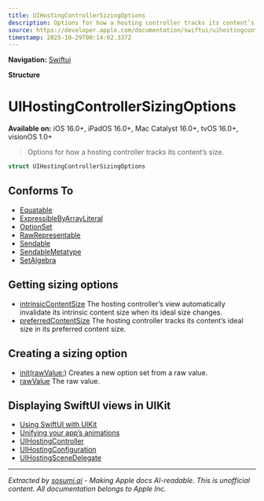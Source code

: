 ```yaml
---
title: UIHostingControllerSizingOptions
description: Options for how a hosting controller tracks its content’s size.
source: https://developer.apple.com/documentation/swiftui/uihostingcontrollersizingoptions
timestamp: 2025-10-29T00:14:02.337Z
---
```


**Navigation:** [Swiftui](/documentation/swiftui)

**Structure**

# UIHostingControllerSizingOptions

**Available on:** iOS 16.0+, iPadOS 16.0+, Mac Catalyst 16.0+, tvOS 16.0+, visionOS 1.0+

> Options for how a hosting controller tracks its content’s size.

```swift
struct UIHostingControllerSizingOptions
```

## Conforms To

- [Equatable](/documentation/Swift/Equatable)
- [ExpressibleByArrayLiteral](/documentation/Swift/ExpressibleByArrayLiteral)
- [OptionSet](/documentation/Swift/OptionSet)
- [RawRepresentable](/documentation/Swift/RawRepresentable)
- [Sendable](/documentation/Swift/Sendable)
- [SendableMetatype](/documentation/Swift/SendableMetatype)
- [SetAlgebra](/documentation/Swift/SetAlgebra)

## Getting sizing options

- [intrinsicContentSize](/documentation/swiftui/uihostingcontrollersizingoptions/intrinsiccontentsize) The hosting controller’s view automatically invalidate its intrinsic content size when its ideal size changes.
- [preferredContentSize](/documentation/swiftui/uihostingcontrollersizingoptions/preferredcontentsize) The hosting controller tracks its content’s ideal size in its preferred content size.

## Creating a sizing option

- [init(rawValue:)](/documentation/swiftui/uihostingcontrollersizingoptions/init(rawvalue:)) Creates a new option set from a raw value.
- [rawValue](/documentation/swiftui/uihostingcontrollersizingoptions/rawvalue) The raw value.

## Displaying SwiftUI views in UIKit

- [Using SwiftUI with UIKit](/documentation/UIKit/using-swiftui-with-uikit)
- [Unifying your app’s animations](/documentation/swiftui/unifying-your-app-s-animations)
- [UIHostingController](/documentation/swiftui/uihostingcontroller)
- [UIHostingConfiguration](/documentation/swiftui/uihostingconfiguration)
- [UIHostingSceneDelegate](/documentation/swiftui/uihostingscenedelegate)

---

*Extracted by [sosumi.ai](https://sosumi.ai) - Making Apple docs AI-readable.*
*This is unofficial content. All documentation belongs to Apple Inc.*
